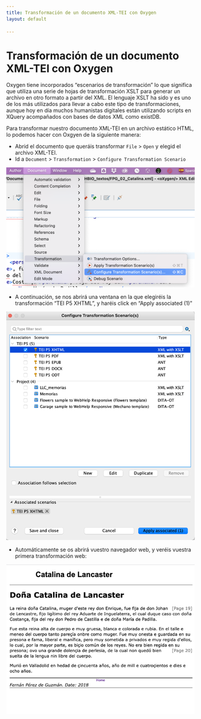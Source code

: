 ```yaml
---
title: Transformación de un documento XML-TEI con Oxygen
layout: default

---
```


# Transformación de un documento XML-TEI con Oxygen

Oxygen tiene incorporados “escenarios de transformación” lo que significa que utiliza una serie de hojas de transformación XSLT para generar un archivo en otro formato a partir del XML. El lenguaje XSLT ha sido y es uno de los más utilizados para llevar a cabo este tipo de transformaciones, aunque hoy en día muchos humanistas digitales están utilizando scripts en XQuery acompañados con bases de datos XML como existDB.

Para transformar nuestro documento XML-TEI en un archivo estático HTML, lo podemos hacer con Oxgyen de la siguiente manera:

* Abrid el documento que queráis transformar `File` > `Open` y elegid el archivo XML-TEI.
* Id a `Document` > `Transformation` > `Configure Transformation Scenario`

![Escenario Transformacion](https://github.com/tthub-repo/ejercicios/blob/master/img/9_1.png?raw=true)

* A continuación, se nos abrirá una ventana en la que elegiréis la transformación “TEI P5 XHTML”, y haréis click en “Apply associated (1)”

![Escenario Transformacion](https://github.com/tthub-repo/ejercicios/blob/master/img/9_2.png?raw=true)

* Automáticamente se os abrirá vuestro navegador web, y veréis vuestra primera transformación web:

![Escenario Transformacion](https://github.com/tthub-repo/ejercicios/blob/master/img/9_3.png?raw=true)
